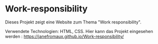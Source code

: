 # Work-responsibility

Dieses Projekt zeigt eine Website zum Thema "Work responsibility".

Verwendete Technologien:
HTML, CSS.
Hier kann das Projekt eingesehen werden : https://janefromaux.github.io/Work-responsibility/
